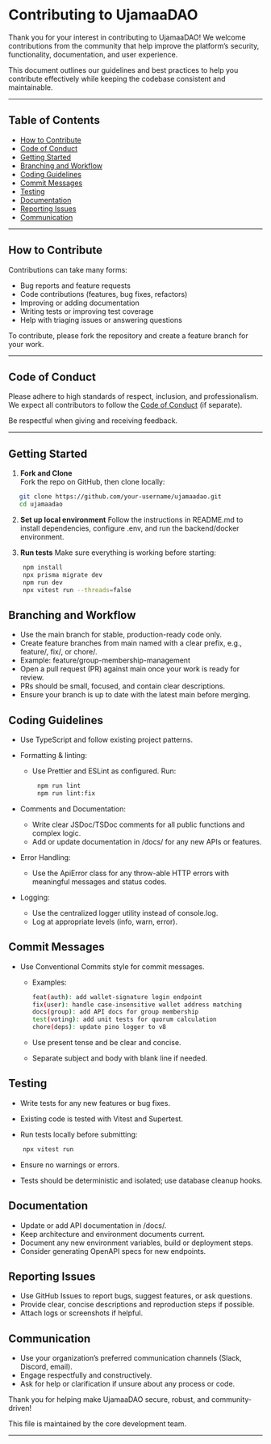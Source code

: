# Contributing to UjamaaDAO

Thank you for your interest in contributing to UjamaaDAO! We welcome contributions from the community that help improve the platform’s security, functionality, documentation, and user experience.

This document outlines our guidelines and best practices to help you contribute effectively while keeping the codebase consistent and maintainable.

---

## Table of Contents

- [How to Contribute](#how-to-contribute)  
- [Code of Conduct](#code-of-conduct)  
- [Getting Started](#getting-started)  
- [Branching and Workflow](#branching-and-workflow)  
- [Coding Guidelines](#coding-guidelines)  
- [Commit Messages](#commit-messages)  
- [Testing](#testing)  
- [Documentation](#documentation)  
- [Reporting Issues](#reporting-issues)  
- [Communication](#communication)  

---

## How to Contribute

Contributions can take many forms:

- Bug reports and feature requests
- Code contributions (features, bug fixes, refactors)
- Improving or adding documentation
- Writing tests or improving test coverage
- Help with triaging issues or answering questions

To contribute, please fork the repository and create a feature branch for your work.

---

## Code of Conduct

Please adhere to high standards of respect, inclusion, and professionalism. We expect all contributors to follow the [Code of Conduct](CODE_OF_CONDUCT.md) (if separate).

Be respectful when giving and receiving feedback.

---

## Getting Started

1. **Fork and Clone**  
   Fork the repo on GitHub, then clone locally:

```bash
   git clone https://github.com/your-username/ujamaadao.git
   cd ujamaadao
```
2. **Set up local environment**
    Follow the instructions in README.md to install dependencies, configure .env, and run the backend/docker environment.

3. **Run tests**
    Make sure everything is working before starting:
```bash
    npm install
    npx prisma migrate dev
    npm run dev
    npx vitest run --threads=false
```
## Branching and Workflow

- Use the main branch for stable, production-ready code only.
- Create feature branches from main named with a clear prefix, e.g., feature/, fix/, or chore/.
- Example: feature/group-membership-management
- Open a pull request (PR) against main once your work is ready for review.
- PRs should be small, focused, and contain clear descriptions.
- Ensure your branch is up to date with the latest main before merging.

## Coding Guidelines

- Use TypeScript and follow existing project patterns.

- Formatting & linting:

    - Use Prettier and ESLint as configured. Run:
```bash
        npm run lint
        npm run lint:fix
```
- Comments and Documentation:
    - Write clear JSDoc/TSDoc comments for all public functions and complex logic.
    - Add or update documentation in /docs/ for any new APIs or features.

- Error Handling:
    - Use the ApiError class for any throw-able HTTP errors with meaningful messages and status codes.

- Logging:
    - Use the centralized logger utility instead of console.log.
    - Log at appropriate levels (info, warn, error).

## Commit Messages

- Use Conventional Commits style for commit messages.

    - Examples:
        ```bash
        feat(auth): add wallet-signature login endpoint
        fix(user): handle case-insensitive wallet address matching
        docs(group): add API docs for group membership
        test(voting): add unit tests for quorum calculation
        chore(deps): update pino logger to v8
        ```

    - Use present tense and be clear and concise.

    - Separate subject and body with blank line if needed.

## Testing

- Write tests for any new features or bug fixes.

- Existing code is tested with Vitest and Supertest.

- Run tests locally before submitting:
```bash
    npx vitest run
```
- Ensure no warnings or errors.

- Tests should be deterministic and isolated; use database cleanup hooks.

## Documentation

- Update or add API documentation in /docs/.
- Keep architecture and environment documents current.
- Document any new environment variables, build or deployment steps.
- Consider generating OpenAPI specs for new endpoints.

## Reporting Issues

- Use GitHub Issues to report bugs, suggest features, or ask questions.
- Provide clear, concise descriptions and reproduction steps if possible.
- Attach logs or screenshots if helpful.

## Communication

- Use your organization’s preferred communication channels (Slack, Discord, email).
- Engage respectfully and constructively.
- Ask for help or clarification if unsure about any process or code.

Thank you for helping make UjamaaDAO secure, robust, and community-driven!

This file is maintained by the core development team.


---